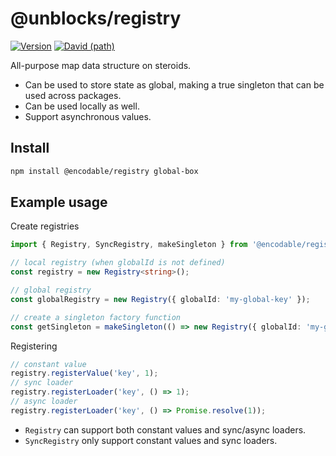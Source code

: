 # @unblocks/registry

[![Version](https://img.shields.io/npm/v/@unblocks/registry.svg?style=flat)](https://img.shields.io/npm/v/@unblocks/registry.svg?style=flat)
[![David (path)](https://img.shields.io/david/kristw/unblocks.svg?path=packages%2Funblocks-registry&style=flat-square)](https://david-dm.org/kristw/unblocks?path=packages/unblocks-registry)

All-purpose map data structure on steroids.

* Can be used to store state as global, making a true singleton that can be used across packages.
* Can be used locally as well.
* Support asynchronous values.

## Install

```sh
npm install @encodable/registry global-box
```

## Example usage

Create registries

```ts
import { Registry, SyncRegistry, makeSingleton } from '@encodable/registry';

// local registry (when globalId is not defined)
const registry = new Registry<string>();

// global registry
const globalRegistry = new Registry({ globalId: 'my-global-key' });

// create a singleton factory function
const getSingleton = makeSingleton(() => new Registry({ globalId: 'my-global-key' }));

```

Registering

```ts
// constant value
registry.registerValue('key', 1);
// sync loader
registry.registerLoader('key', () => 1);
// async loader
registry.registerLoader('key', () => Promise.resolve(1));
```

* `Registry` can support both constant values and sync/async loaders.
* `SyncRegistry` only support constant values and sync loaders.

